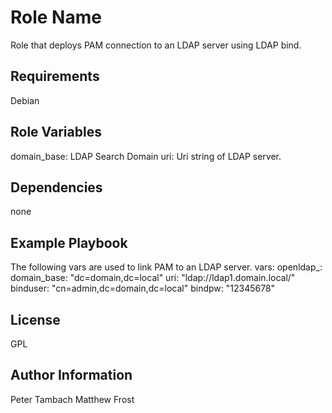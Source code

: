 Role Name
=========

Role that deploys PAM connection to an LDAP server using LDAP bind. 

Requirements
------------
Debian

Role Variables
--------------

domain_base: LDAP Search Domain
uri: Uri string of LDAP server.


Dependencies
------------
none

Example Playbook
----------------
The following vars are used to link PAM to an LDAP server. 
  vars:
    openldap_:
      domain_base: "dc=domain,dc=local"
      uri: "ldap://ldap1.domain.local/"
      binduser: "cn=admin,dc=domain,dc=local"
      bindpw: "12345678"


License
-------

GPL

Author Information
------------------
Peter Tambach
Matthew Frost


